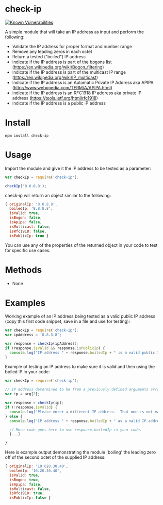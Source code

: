 check-ip 
========
[![Known Vulnerabilities](https://snyk.io/test/github/johnnymastin/check-ip/badge.svg)](https://snyk.io/test/github/johnnymastin/check-ip)

A simple module that will take an IP address as input and perform the following:
 - Validate the IP address for proper format and number range
 - Remove any leading zeros in each octet 
 - Return a tested ("boiled") IP address
 - Indicate if the IP address is part of the bogons list (https://en.wikipedia.org/wiki/Bogon_filtering)
 - Indicate if the IP address is part of the multicast IP range (https://en.wikipedia.org/wiki/IP_multicast)
 - Indicate if the IP address is an Automatic Private IP Address aka APIPA (http://www.webopedia.com/TERM/A/APIPA.html)
 - Indicate if the IP address is an RFC1918 IP address aka private IP address (https://tools.ietf.org/html/rfc1918)
 - Indicate if the IP address is a public IP address


Install
=======
`npm install check-ip`

Usage
=====
Import the module and give it the IP address to be tested as a parameter:
```javascript
var checkIp = require('check-ip');

checkIp('8.8.8.8');
```
check-ip will return an object similar to the following:
```javascript
{ originalIp: '8.8.8.8',
  boiledIp: '8.8.8.8',
  isValid: true,
  isBogon: false,
  isApipa: false,
  isMulticast: false,
  isRfc1918: false,
  isPublicIp: true }
  ```

You can use any of the properties of the returned object in your code to test for specific use cases.


Methods
=======
- None

Examples
========
Working example of an IP address being tested as a valid public IP address (copy this first code snippet, save in a file and use for testing):
```javascript
var checkIp = require('check-ip');
var ipAddress = '8.8.8.8';

var response = checkIp(ipAddress);
if (response.isValid && response.isPublicIp) {
  console.log("IP address " + response.boiledIp + " is a valid public IP.");
}
```
Example of testing an IP address to make sure it is valid and then using the boiled IP in your code:
```javascript
var checkIp = require('check-ip');
    
// IP address determined to be from a previously defined arguments array elsewhere.
var ip = arg[2];

var response = checkIp(ip);
if (!response.isValid) {
  console.log("Please enter a different IP address.  That one is not valid.");
} else {
  console.log("IP address " + response.boiledIp + " as a valid IP address.");

  // More code goes here to use response.boiledIp in your code.
  {...}

}
```

 Here is example output demonstrating the module 'boiling' the leading zero off of the second octet of the supplied IP address:
```javascript
{ originalIp: '10.020.30.40',
  boiledIp: '10.20.30.40',
  isValid: true,
  isBogon: true,
  isApipa: false,
  isMulticast: false,
  isRfc1918: true,
  isPublicIp: false }
```
